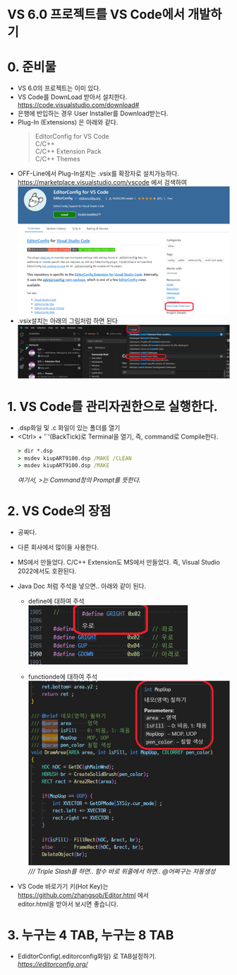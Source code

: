 ﻿# VS 6.0 프로젝트를 VS Code에서 개발하기

# 0. 준비물
  - VS 6.0의 프로젝트는 이미 있다.
  - VS Code를 DownLoad 받아서 설치한다. <https://code.visualstudio.com/download#>
  - 은행에 반입하는 경우 User Installer를 Download받는다.
  - Plug-In (Extensions) 은 아래와 같다.
    > EditorConfig for VS Code\
    > C/C++\
    > C/C++ Extension Pack\
    > C/C++ Themes
  - OFF-Line에서 Plug-In설치는 .vsix를 확장자로 설치가능하다.
    <https://marketplace.visualstudio.com/vscode> 에서 검색하여  
    ![.vsix다운받기](./download.vsix.png)
  - .vsix설치는 아래의 그림처럼 하면 된다  
    ![.vsiz설치하기](./install.vsix.png)

# 1. VS Code를 관리자권한으로 실행한다.
  - .dsp화일 및 .c 화일이 있는 폴더를 열기
  - &lt;Ctrl> + '`'(BackTick)로 Terminal을 열기, 즉, command로 Compile한다.
    ```cmd
    > dir *.dsp
    > msdev kiupART9100.dsp /MAKE /CLEAN
    > msdev kiupART9100.dsp /MAKE
    ```
    *여기서,  >는 Command창의 Prompt를 뜻한다.*

# 2. VS Code의 장점
  - 공짜다.
  - 다른 회사에서 많이들 사용한다.
  - MS에서 만들었다. C/C++ Extension도 MS에서 만들었다. 즉, Visual Studio 2022에서도 호환된다.
  - Java Doc 처럼 주석을 넣으면.. 아래와 같이 된다.
    - define에 대하여 주석  
      ![define주석](./define.comment.png)  

    - functionde에 대하여 주석  
      ![functionde주석](./function.comment.png)  
      */// Triple Slash를 하면.. 함수 바로 위줄에서 하면.. @어쩌구는 자동생성*

  - VS Code 바로가기 키(Hot Key)는\
    <https://github.com/zhangsob/Editor.html> 에서\
    editor.html을 받아서 보시면 좋습니다.

# 3. 누구는 4 TAB, 누구는 8 TAB
  - EdidtorConfig(.editorconfig화일) 로 TAB설정하기.  
    *<https://editorconfig.org/>*
